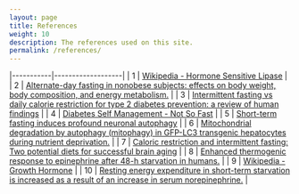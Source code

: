 ```yaml
---
layout: page
title: References
weight: 10
description: The references used on this site.
permalink: /references/
---
```


|-----------|-------------------|
| 1         | [Wikipedia - Hormone Sensitive Lipase](https://en.wikipedia.org/wiki/Hormone-sensitive_lipase) |
| 2         | [Alternate-day fasting in nonobese subjects: effects on body weight, body composition, and energy metabolism.](https://www.ncbi.nlm.nih.gov/pubmed/15640462) |
| 3         | [Intermittent fasting vs daily calorie restriction for type 2 diabetes prevention: a review of human findings](http://www.sciencedirect.com/science/article/pii/S193152441400200X) |
| 4         | [Diabetes Self Management - Not So Fast](https://www.diabetesselfmanagement.com/blog/intermittent-fasting-not-so-fast/) |
| 5         | [Short-term fasting induces profound neuronal autophagy](https://www.ncbi.nlm.nih.gov/pmc/articles/PMC3106288/) |
| 6         | [Mitochondrial degradation by autophagy (mitophagy) in GFP-LC3 transgenic hepatocytes during nutrient deprivation.](https://www.ncbi.nlm.nih.gov/pubmed/21106691) |
| 7         | [Caloric restriction and intermittent fasting: Two potential diets for successful brain aging](https://www.ncbi.nlm.nih.gov/pmc/articles/PMC2622429/) |
| 8         | [Enhanced thermogenic response to epinephrine after 48-h starvation in humans.](https://www.ncbi.nlm.nih.gov/pubmed/2405717) |
| 9         | [Wikipedia - Growth Hormone](https://en.wikipedia.org/wiki/Growth_hormone) |
| 10         | [Resting energy expenditure in short-term starvation is increased as a result of an increase in serum norepinephrine.](https://www.ncbi.nlm.nih.gov/pubmed/10837292) |
